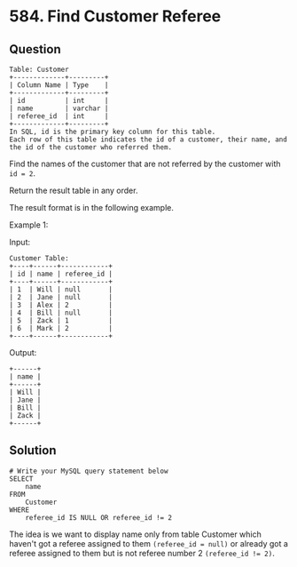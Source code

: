 # 584. Find Customer Referee

## Question

```
Table: Customer
+-------------+---------+
| Column Name | Type    |
+-------------+---------+
| id          | int     |
| name        | varchar |
| referee_id  | int     |
+-------------+---------+
In SQL, id is the primary key column for this table.
Each row of this table indicates the id of a customer, their name, and the id of the customer who referred them.
```

Find the names of the customer that are not referred by the customer with `id = 2`.

Return the result table in any order.

The result format is in the following example.

 

Example 1:

Input: 
```
Customer Table:
+----+------+------------+
| id | name | referee_id |
+----+------+------------+
| 1  | Will | null       |
| 2  | Jane | null       |
| 3  | Alex | 2          |
| 4  | Bill | null       |
| 5  | Zack | 1          |
| 6  | Mark | 2          |
+----+------+------------+
```
Output: 
```
+------+
| name |
+------+
| Will |
| Jane |
| Bill |
| Zack |
+------+
```
## Solution
```
# Write your MySQL query statement below
SELECT
    name
FROM
    Customer
WHERE
    referee_id IS NULL OR referee_id != 2
```

The idea is we want to display name only from table Customer which haven't got a referee assigned to them `(referee_id = null)` or already got a referee assigned to them but is not referee number 2 `(referee_id != 2)`.